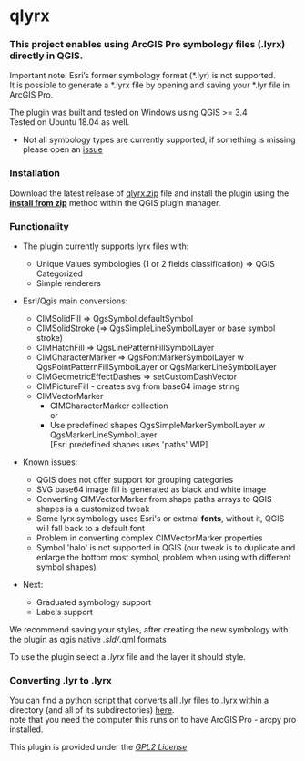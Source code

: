 # qlyrx

### This project enables using ArcGIS Pro symbology files (.lyrx) directly in QGIS.

Important note: Esri’s former symbology format (*.lyr) is not supported.  
It is possible to generate a *.lyrx file by opening and saving your *.lyr file in ArcGIS Pro.

The plugin was built and tested on Windows using QGIS >= 3.4  
Tested on Ubuntu 18.04 as well.  

* Not all symbology types are currently supported, if something is missing please open an [issue](https://github.com/arc2qgis/qlyrx/issues)


### Installation

 Download the latest release of [qlyrx.zip](https://github.com/arc2qgis/qlyrx/releases) file and install the plugin using the [**install from zip**](https://docs.qgis.org/testing/en/docs/user_manual/plugins/plugins.html#the-install-from-zip-tab) method within the QGIS plugin manager.  

### Functionality
- The plugin currently supports lyrx files with:  
   - Unique Values symbologies (1 or 2 fields classification) => QGIS Categorized 
   - Simple renderers  

- Esri/Qgis main conversions:  
    - CIMSolidFill  => QgsSymbol.defaultSymbol
    - CIMSolidStroke (=> QgsSimpleLineSymbolLayer or base symbol stroke)  
    - CIMHatchFill => QgsLinePatternFillSymbolLayer  
    - CIMCharacterMarker => QgsFontMarkerSymbolLayer w QgsPointPatternFillSymbolLayer or QgsMarkerLineSymbolLayer  
    - CIMGeometricEffectDashes => setCustomDashVector  
    - CIMPictureFill - creates svg from base64 image string  
    - CIMVectorMarker  
      - CIMCharacterMarker collection  
					or  
      - Use predefined shapes QgsSimpleMarkerSymbolLayer w QgsMarkerLineSymbolLayer  
				[Esri predefined shapes uses 'paths' WIP]  
- Known issues:  
   - QGIS does not offer support for grouping categories  
   - SVG base64 image fill is generated as black and white image  
   - Converting CIMVectorMarker from shape paths arrays to QGIS shapes is a customized tweak
   - Some lyrx symbology uses Esri's or extrnal **fonts**, without it, QGIS will fall back to a default font 
   - Problem in converting complex CIMVectorMarker properties
   - Symbol 'halo' is not supported in QGIS (our tweak is to duplicate and enlarge the bottom most symbol, problem when using with different symbol shapes)
- Next:  
   - Graduated symbology support  
   - Labels support  
  

    

We recommend saving your styles, after creating the new symbology with the plugin as qgis native *.sld/*.qml formats

To use the plugin select a *.lyrx* file and the layer it should style.


### Converting .lyr to .lyrx

You can find a python script that converts all .lyr files to .lyrx within a directory (and all of its subdirectories) [here](https://github.com/arc2qgis/lyrxtoqml/blob/master/bulk_lyr_convert.py).  
note that you need the computer this runs on to have ArcGIS Pro - arcpy pro installed.


This plugin is provided under the [*GPL2 License*](LICENSE)
